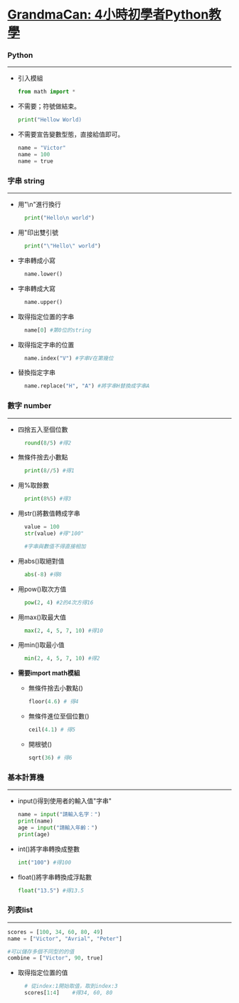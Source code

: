 # [GrandmaCan: 4小時初學者Python教學]

[GrandmaCan: 4小時初學者Python教學]:https://www.youtube.com/watch?v=zdMUJJKFdsU



### Python
---

+ 引入模組
  ```python
  from math import *
  ```

+ 不需要；符號做結束。
  ```python
  print("Hellow World)
  ```

+ 不需要宣告變數型態，直接給值即可。
  
  ```python
  name = "Victor"
  name = 100
  name = true
  ```

### 字串 string
---

+ 用"\n"進行換行
  ```python
    print("Hello\n world")
  ```

+ 用"印出雙引號
  ```python
    print("\"Hello\" world")
  ```

+ 字串轉成小寫
  ```python
    name.lower()
  ```

+ 字串轉成大寫
  ```python
    name.upper()
  ```

+ 取得指定位置的字串
  ```python
    name[0] #第0位的string
  ```

+ 取得指定字串的位置
  ```python
    name.index("V") #字串V在第幾位
  ```

+ 替換指定字串
  ```python
    name.replace("H", "A") #將字串H替換成字串A
  ```

### 數字 number
---
+ 四捨五入至個位數
  ```python
    round(8/5) #得2
  ``` 

+ 無條件捨去小數點
  ```python
    print(8//5) #得1
  ``` 

+ 用%取餘數
  ```python
    print(8%5) #得3
  ``` 

+ 用str()將數值轉成字串
  ```python
    value = 100
    str(value) #得"100"

    #字串與數值不得直接相加
  ``` 

+ 用abs()取絕對值
  ```python
    abs(-8) #得8
  ``` 

+ 用pow()取次方值
  ```python
    pow(2, 4) #2的4次方得16
  ``` 

+ 用max()取最大值
  ```python
    max(2, 4, 5, 7, 10) #得10
  ``` 

+ 用min()取最小值
  ```python
    min(2, 4, 5, 7, 10) #得2
  ``` 

+ **需要import math模組**
    + 無條件捨去小數點()
        ```python
        floor(4.6) # 得4
        ```

    + 無條件進位至個位數()
        ```python
        ceil(4.1) # 得5
        ```

    + 開根號()
        ```python
        sqrt(36) # 得6
        ```

### 基本計算機
---

+ input()得到使用者的輸入值"字串"
  ```python
  name = input("請輸入名字：")
  print(name) 
  age = input("請輸入年齡：")
  print(age) 
  ```

+ int()將字串轉換成整數
  ```python
  int("100") #得100
  ```

+ float()將字串轉換成浮點數
  ```python
  float("13.5") #得13.5
  ```

### 列表list
---
```python
scores = [100, 34, 60, 80, 49]
name = ["Victor", "Avrial", "Peter"]

#可以儲存多個不同型的的值
combine = ["Victor", 90, true]
```
+ 取得指定位置的值
  ```python
    # 從index:1開始取值，取到index:3
    scores[1:4]    #得34, 60, 80
  ```



